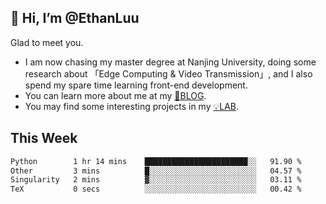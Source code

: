 ## 👋 Hi, I’m @EthanLuu

Glad to meet you.

- I am now chasing my master degree at Nanjing University, doing some research about 「Edge Computing & Video Transmission」, and I also spend my spare time learning front-end development.
- You can learn more about me at my [📝BLOG](https://blog.ethanloo.cn).
- You may find some interesting projects in my [💡LAB](https://lab.ethanloo.cn).

## This Week
<!--START_SECTION:waka-->

```txt
Python        1 hr 14 mins    ███████████████████████░░   91.90 %
Other         3 mins          █░░░░░░░░░░░░░░░░░░░░░░░░   04.57 %
Singularity   2 mins          ▓░░░░░░░░░░░░░░░░░░░░░░░░   03.11 %
TeX           0 secs          ░░░░░░░░░░░░░░░░░░░░░░░░░   00.42 %
```

<!--END_SECTION:waka-->
